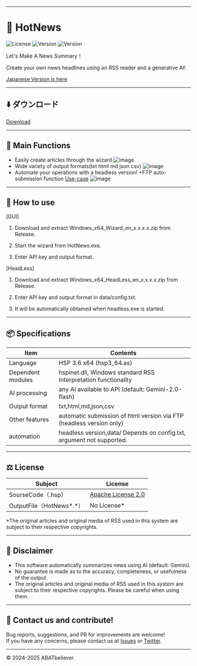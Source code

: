 
---
# 💫 HotNews
![License](https://img.shields.io/badge/license-Apache-blue.svg)
![Version](https://img.shields.io/badge/version-1.0.1.0-green.svg)
![Version](https://img.shields.io/badge/Language-HSP3.6-yellow.svg)

Let's Make A News Summary！

Create your own news headlines using an RSS reader and a generative AI!

[Japanese Version is here](README.md)

---

## ⬇️ ダウンロード
[Download](https://github.com/ABATBeliever/HotNews/releases)

---
## 🫠 Main Functions
- Easily create articles through the wizard
![image](https://github.com/user-attachments/assets/a474b107-946a-4f66-b9d5-88227ff9a68c)
- Wide variety of output formats(txt html md json csv)
![image](https://github.com/user-attachments/assets/406b165a-591c-4b72-b5cf-36b3fccde459)
- Automate your operations with a headless version! +FTP auto-submission function
[Use-case](https://abatbeliever.net/app/HotNews/)
![image](https://github.com/user-attachments/assets/63b4b713-cc40-4b86-9c88-546285373715)

---
## 🚀 How to use

[GUI]
  
1. Download and extract Windows_x64_Wizard_en_x.x.x.x.zip from Release.
  
2. Start the wizard from HotNews.exe.

3. Enter API key and output format.

[HeadLess]
  
1. Download and extract Windows_x64_HeadLess_en_x.x.x.x.zip from Release.
  
2. Enter API key and output format in data/config.txt.
3. It will be automatically obtained when headless.exe is started.

---
## 📦 Specifications

| Item | Contents | 
|----------------|-------------------------------------------| 
| Language | HSP 3.6 x64 (hsp3_64.as) | 
| Dependent modules | hspinet.dll, Windows standard RSS Interpretation functionality | 
| AI processing | any AI available to API (default: Gemini-2.0-flash) | 
| Output format | txt,html,md,json,csv | 
| Other features | automatic submission of html version via FTP (headless version only) | 
| automation | headless version,data/ Depends on config.txt, argument not supported.  

---

## ⚖ License

| Subject | License |
|------|------------|
| SourseCode（.hsp） | [Apache License 2.0](LICENSE) |
| OutputFile（HotNews*.*） | No License* |

*The original articles and original media of RSS used in this system are subject to their respective copyrights.

---

## 🔐 Disclaimer

- This software automatically summarizes news using AI (default: Gemini).
- No guarantee is made as to the accuracy, completeness, or usefulness of the output.
- The original articles and original media of RSS used in this system are subject to their respective copyrights. Please be careful when using them.

---

## 🐾 Contact us and contribute!

Bug reports, suggestions, and PR for improvements are welcome!  
If you have any concerns, please contact us at [Issues](https://github.com/ABATBeliever/HotNews/issues) or [Twitter](https://x.com/abatbeliever).

---

© 2024-2025 ABATbeliever.
